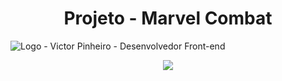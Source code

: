 <h1 align="center"> Projeto - Marvel Combat </h1>

![Logo - Victor Pinheiro - Desenvolvedor Front-end](https://user-images.githubusercontent.com/95004377/174158153-37099dda-fc23-4245-9248-f8c3eab7668f.png)

<p align="center">
<img src="http://img.shields.io/static/v1?label=STATUS&message=CONCLUÍDOcolor=GREEN&style=for-the-badge"/>
</p>
